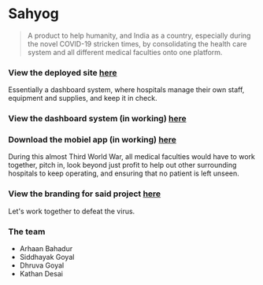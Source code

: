 # Sahyog

> A product to help humanity, and India as a country, especially during the novel COVID-19 stricken times, by consolidating the health care system and all different medical faculties onto one platform.

### View the deployed site [here](https://arhaanb.co/sahyog)

Essentially a dashboard system, where hospitals manage their own staff, equipment and supplies, and keep it in check.

### View the dashboard system (in working) [here](https://arhaanb.co/sahyog/app)
### Download the mobiel app (in working) [here](https://arhaanb.co/sahyog/apk)

During this almost Third World War, all medical faculties would have to work together, pitch in, look beyond just profit to help out other surrounding hospitals to keep operating, and ensuring that no patient is left unseen.

### View the branding for said project [here](https://siddhayak.co/sahyog)

Let's work together to defeat the virus.

### The team

- Arhaan Bahadur
- Siddhayak Goyal
- Dhruva Goyal
- Kathan Desai
